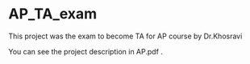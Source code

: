 # AP_TA_exam
This project was the exam to become TA for AP course by Dr.Khosravi

You can see the project description in AP.pdf .

